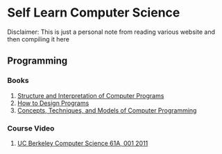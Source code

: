 # Self Learn Computer Science

Disclaimer: This is just a personal note from reading various website and then compiling it here

## Programming
### Books
1. [Structure and Interpretation of Computer Programs](https://mitpress.mit.edu/sites/default/files/sicp/full-text/book/book.html)
2. [How to Design Programs](https://htdp.org/)
3. [Concepts, Techniques, and Models of Computer Programming](https://mitpress.mit.edu/books/concepts-techniques-and-models-computer-programming)
### Course Video
1. [UC Berkeley Computer Science 61A, 001 2011](https://archive.org/details/ucberkeley-webcast-PL3E89002AA9B9879E?sort=titleSorter)

